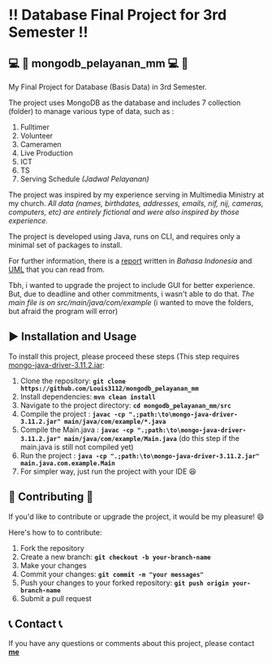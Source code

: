 # :bangbang: **Database Final Project for 3rd Semester**  :bangbang:

## :computer: :movie_camera: **mongodb_pelayanan_mm** :computer: :movie_camera:
My Final Project for Database (Basis Data) in 3rd Semester.

The project uses MongoDB as the database and includes 7 collection (folder) to manage various type of data, such as :
1. Fulltimer
2. Volunteer
3. Cameramen
4. Live Production
5. ICT
6. TS
7. Serving Schedule *(Jadwal Pelayanan)*

The project was inspired by my experience serving in Multimedia Ministry at my church. 
*All data (names, birthdates, addresses, emails, nif, nij, cameras, computers, etc) are entirely fictional and were also inspired by those experience.*

The project is developed using Java, runs on CLI, and requires only a minimal set of packages to install.

For further information, there is a [report](https://github.com/user-attachments/files/18407245/PROYEK.STUDI.KASUS.SISTEM.INFORMASI.MANAJEMEN.PELAYANAN.MULTIMEDIA.DI.GEREJA.docx)
written in *Bahasa Indonesia* and [UML](https://github.com/user-attachments/assets/98c25339-b100-43a4-8ba5-b176dd0eea98) that you can read from.

Tbh, i wanted to upgrade the project to include GUI for better experience. But, due to deadline and other commitments, i wasn't able to do that.
*The main file is on src/main/java/com/example* (i wanted to move the folders, but afraid the program will error)

## :arrow_forward: **Installation and Usage** 
To install this project, please proceed these steps (This step requires [mongo-java-driver-3.11.2.jar](https://repo1.maven.org/maven2/org/mongodb/mongo-java-driver/3.11.2/): 

1. Clone the repository: **`git clone https://github.com/Louis3112/mongodb_pelayanan_mm`**
2. Install dependencies: **`mvn clean install `**
3. Navigate to the project directory: **`cd mongodb_pelayanan_mm/src`**
4. Compile the project : **`javac -cp ".;path:\to\mongo-java-driver-3.11.2.jar" main/java/com/example/*.java`**
5. Compile the Main.java : **`javac -cp ".;path:\to\mongo-java-driver-3.11.2.jar" main/java/com/example/Main.java`** (do this step if the main.java is still not compiled yet)
6. Run the project : **`java -cp ".;path:\to\mongo-java-driver-3.11.2.jar" main.java.com.example.Main`**
7. For simpler way, just run the project with your IDE :laughing:

## 	:bust_in_silhouette: **Contributing** :bust_in_silhouette:
If you'd like to contribute or upgrade the project, it would be my pleasure! :smile: 

Here's how to to contribute:
1. Fork the repository
2. Create a new branch: **`git checkout -b your-branch-name`**
3. Make your changes
4. Commit your changes: **`git commit -m "your messages"`** 
5. Push your changes to your forked repository: **`git push origin your-branch-name`**
6. Submit a pull request

## :telephone_receiver: **Contact** :telephone_receiver:

If you have any questions or comments about this project, please contact **[me](corneliuslouis3112@gmail.com)**
